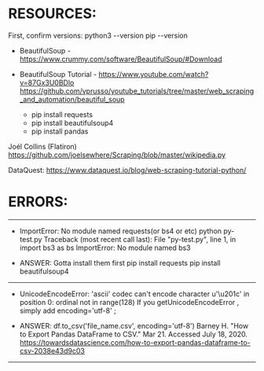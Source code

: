 # RESOURCES:
First, confirm versions:
  python3 --version
  pip --version

* BeautifulSoup - https://www.crummy.com/software/BeautifulSoup/#Download

* BeautifulSoup Tutorial - https://www.youtube.com/watch?v=87Gx3U0BDlo
https://github.com/vprusso/youtube_tutorials/tree/master/web_scraping_and_automation/beautiful_soup
  * pip install requests
  * pip install beautifulsoup4
  * pip install pandas

Joél Collins (Flatiron)
https://github.com/joelsewhere/Scraping/blob/master/wikipedia.py

DataQuest: https://www.dataquest.io/blog/web-scraping-tutorial-python/

# ERRORS:
------------------------
 - ImportError: No module named requests(or bs4 or etc)
  python py-test.py
  Traceback (most recent call last):
    File "py-test.py", line 1, in <module>
      import bs3 as bs
  ImportError: No module named bs3

  - ANSWER: Gotta install them first
  pip install requests
  pip install beautifulsoup4

------------------------
- UnicodeEncodeError: 'ascii' codec can't encode character u'\u201c' in position 0: ordinal not in range(128)
If you getUnicodeEncodeError , simply add encoding='utf-8' ;

- ANSWER:
df.to_csv('file_name.csv', encoding='utf-8')
Barney H. "How to Export Pandas DataFrame to CSV." Mar 21. Accessed July 18, 2020. https://towardsdatascience.com/how-to-export-pandas-dataframe-to-csv-2038e43d9c03

------------------------
